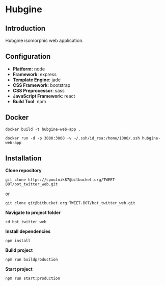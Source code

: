 # Hubgine

## Introduction

Hubgine isomorphic web application.

## Configuration

- **Platform:** node
- **Framework**: express
- **Template Engine**: jade
- **CSS Framework**: bootstrap
- **CSS Preprocessor**: sass
- **JavaScript Framework**: react
- **Build Tool**: npm

## Docker
```
docker build -t hubgine-web-app .
```

```
docker run -d -p 3000:3000 -v ~/.ssh/id_rsa:/home/1000/.ssh hubgine-web-app
```

## Installation

**Clone repository**
```
git clone https://spoutnik87@bitbucket.org/TWEET-BOT/bot_twitter_web.git
```
or
```
git clone git@bitbucket.org:TWEET-BOT/bot_twitter_web.git
```

**Navigate to project folder**
```
cd bot_twitter_web
```

**Install dependencies**
```
npm install
```

**Build project**
```
npm run buildproduction
```

**Start project**
```
npm run start:production
```